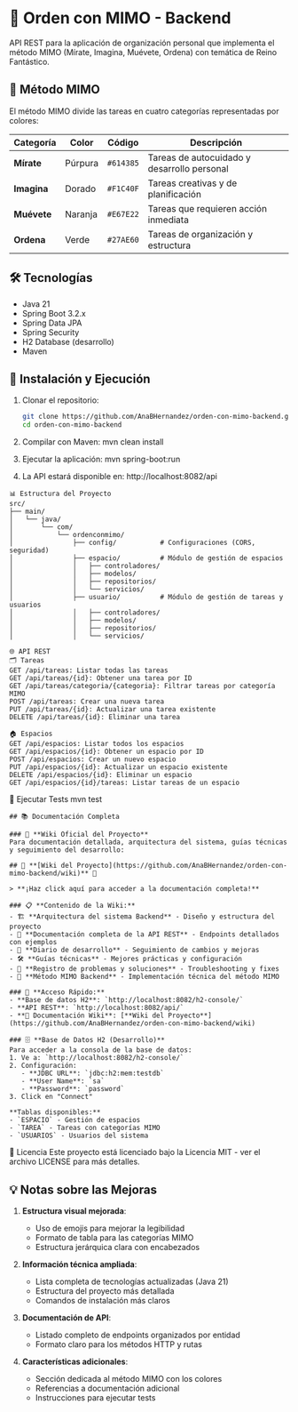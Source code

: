 # 🏰 Orden con MIMO - Backend

API REST para la aplicación de organización personal que implementa el método MIMO (Mírate, Imagina, Muévete, Ordena) con temática de Reino Fantástico.

## 🎨 Método MIMO

El método MIMO divide las tareas en cuatro categorías representadas por colores:

| Categoría | Color | Código | Descripción |
|-----------|-------|--------|-------------|
| **Mírate** | Púrpura | `#614385` | Tareas de autocuidado y desarrollo personal |
| **Imagina** | Dorado | `#F1C40F` | Tareas creativas y de planificación |
| **Muévete** | Naranja | `#E67E22` | Tareas que requieren acción inmediata |
| **Ordena** | Verde | `#27AE60` | Tareas de organización y estructura |

## 🛠️ Tecnologías

- Java 21
- Spring Boot 3.2.x
- Spring Data JPA
- Spring Security 
- H2 Database (desarrollo)
- Maven

## 🚀 Instalación y Ejecución

1. Clonar el repositorio:
   ```bash
   git clone https://github.com/AnaBHernandez/orden-con-mimo-backend.git
   cd orden-con-mimo-backend
2. Compilar con Maven:
mvn clean install

4. Ejecutar la aplicación:
mvn spring-boot:run

5. La API estará disponible en:
http://localhost:8082/api
```
📊 Estructura del Proyecto
src/
├── main/
│   └── java/
│       └── com/
│           └── ordenconmimo/
│               ├── config/           # Configuraciones (CORS, seguridad)
│               ├── espacio/          # Módulo de gestión de espacios
│               │   ├── controladores/
│               │   ├── modelos/
│               │   ├── repositorios/
│               │   └── servicios/
│               ├── usuario/          # Módulo de gestión de tareas y usuarios
│               │   ├── controladores/
│               │   ├── modelos/
│               │   ├── repositorios/
│               │   └── servicios/

```
```
🌐 API REST
🗂️ Tareas
GET /api/tareas: Listar todas las tareas
GET /api/tareas/{id}: Obtener una tarea por ID
GET /api/tareas/categoria/{categoria}: Filtrar tareas por categoría MIMO
POST /api/tareas: Crear una nueva tarea
PUT /api/tareas/{id}: Actualizar una tarea existente
DELETE /api/tareas/{id}: Eliminar una tarea
```

```
🏠 Espacios
GET /api/espacios: Listar todos los espacios
GET /api/espacios/{id}: Obtener un espacio por ID
POST /api/espacios: Crear un nuevo espacio
PUT /api/espacios/{id}: Actualizar un espacio existente
DELETE /api/espacios/{id}: Eliminar un espacio
GET /api/espacios/{id}/tareas: Listar tareas de un espacio
```
🧪 Ejecutar Tests
mvn test

```
## 📚 Documentación Completa

### 🔗 **Wiki Oficial del Proyecto**
Para documentación detallada, arquitectura del sistema, guías técnicas y seguimiento del desarrollo:

## 📖 **[Wiki del Proyecto](https://github.com/AnaBHernandez/orden-con-mimo-backend/wiki)** 📖

> **¡Haz click aquí para acceder a la documentación completa!**

### 📋 **Contenido de la Wiki:**
- 🏗️ **Arquitectura del sistema Backend** - Diseño y estructura del proyecto
- 📖 **Documentación completa de la API REST** - Endpoints detallados con ejemplos
- 🔄 **Diario de desarrollo** - Seguimiento de cambios y mejoras
- 🛠️ **Guías técnicas** - Mejores prácticas y configuración
- 📝 **Registro de problemas y soluciones** - Troubleshooting y fixes
- 🎯 **Método MIMO Backend** - Implementación técnica del método MIMO

### 🚀 **Acceso Rápido:**
- **Base de datos H2**: `http://localhost:8082/h2-console/`
- **API REST**: `http://localhost:8082/api/`
- **📖 Documentación Wiki**: [**Wiki del Proyecto**](https://github.com/AnaBHernandez/orden-con-mimo-backend/wiki)

### 🗄️ **Base de Datos H2 (Desarrollo)**
Para acceder a la consola de la base de datos:
1. Ve a: `http://localhost:8082/h2-console/`
2. Configuración:
   - **JDBC URL**: `jdbc:h2:mem:testdb`
   - **User Name**: `sa`
   - **Password**: `password`
3. Click en "Connect"

**Tablas disponibles:**
- `ESPACIO` - Gestión de espacios
- `TAREA` - Tareas con categorías MIMO
- `USUARIOS` - Usuarios del sistema
```
📝 Licencia
Este proyecto está licenciado bajo la Licencia MIT - ver el archivo LICENSE para más detalles.

## 💡 Notas sobre las Mejoras

1. **Estructura visual mejorada**:
   - Uso de emojis para mejorar la legibilidad
   - Formato de tabla para las categorías MIMO
   - Estructura jerárquica clara con encabezados

2. **Información técnica ampliada**:
   - Lista completa de tecnologías actualizadas (Java 21)
   - Estructura del proyecto más detallada
   - Comandos de instalación más claros

3. **Documentación de API**:
   - Listado completo de endpoints organizados por entidad
   - Formato claro para los métodos HTTP y rutas

4. **Características adicionales**:
   - Sección dedicada al método MIMO con los colores
   - Referencias a documentación adicional
   - Instrucciones para ejecutar tests

